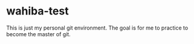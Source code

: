 # wahiba-test
This is just my personal git environment. The goal is for me to practice to become the master of git.
